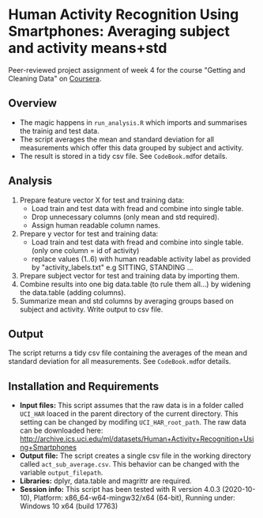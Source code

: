 # Human Activity Recognition Using Smartphones: Averaging subject and activity means+std

Peer-reviewed project assignment of week 4 for the course  "Getting and Cleaning Data" on [Coursera](https://www.coursera.org/learn/data-cleaning/).

## Overview

* The magic happens in `run_analysis.R` which imports and summarises the trainig and test data.
* The script averages the mean and standard deviation for all measurements which offer this data grouped by subject and activity.
* The result is stored in a tidy csv file. See `CodeBook.md`for details.

## Analysis
1. Prepare feature vector X for test and training data:
    + Load train and test data with fread and combine into single table.
    + Drop unnecessary columns (only mean and std required).
    + Assign human readable column names.
2. Prepare y vector for test and training data:
    + Load train and test data with fread and combine into single table. (only one column = id of activity)
    + replace values (1..6) with human readable activity label as provided by "activity_labels.txt" e.g SITTING, STANDING ...
3. Prepare subject vector for test and training data by importing them.
4. Combine results into one big data.table (to rule them all...) by widening the data.table (adding columns).
5. Summarize mean and std columns by averaging groups based on subject and activity. Write output to csv file.

## Output
The script returns a tidy csv file containing the averages of the mean and standard deviation for all measurements. See `CodeBook.md`for details.

## Installation and Requirements
* **Input files:** This script assumes that the raw data is in a folder called `UCI_HAR` loaced in the parent directory of the current directory. This setting can be changed by modifing `UCI_HAR_root_path`. The raw data can be downloaded here: http://archive.ics.uci.edu/ml/datasets/Human+Activity+Recognition+Using+Smartphones
* **Output file:** The script creates a single csv file in the working directory called `act_sub_average.csv`. This behavior can be changed with the variable `output_filepath`.
* **Libraries:** dplyr, data.table and magrittr are required.
* **Session info:** This script has been tested with R version 4.0.3 (2020-10-10), Platform: x86_64-w64-mingw32/x64 (64-bit), Running under: Windows 10 x64 (build 17763)
